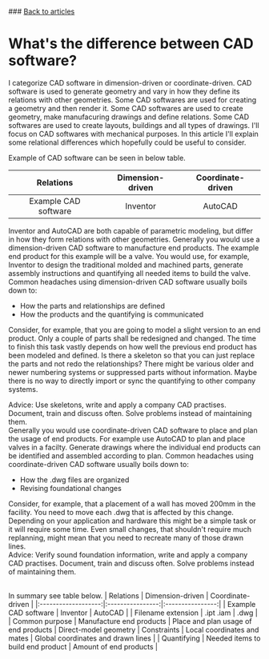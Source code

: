 <br> 
### <a href="https://hvleifsson.github.io/articles">Back to articles</a>

# What's the difference between CAD software?

I categorize CAD software in dimension-driven or coordinate-driven. CAD software is used to generate geometry and vary in how they define its relations with other geometries. Some CAD softwares are used for creating a geometry and then render it. Some CAD softwares are used to create geometry, make manufacuring drawings and define relations. Some CAD softwares are used to create layouts, buildings and all types of drawings. I'll focus on CAD softwares with mechanical purposes. In this article I'll explain some relational differences which hopefully could be useful to consider. 

Example of CAD software can be seen in below table. 

| Relations | Dimension-driven | Coordinate-driven | 
|:-------------------:|:----------------:|:----------------:|
| Example CAD software | Inventor | AutoCAD |

Inventor and AutoCAD are both capable of parametric modeling, but differ in how they form relations with other geometries. 
Generally you would use a dimension-driven CAD software to manufacture end products. The example end product for this example will be a valve. You would use, for example, Inventor to design the traditional molded and machined parts, generate assembly instructions and quantifying all needed items to build the valve. 
Common headaches using dimension-driven CAD software usually boils down to: 
* How the parts and relationships are defined
* How the products and the quantifying is communicated 

Consider, for example, that you are going to model a slight version to an end product. Only a couple of parts shall be redesigned and changed. The time to finish this task vastly depends on how well the previous end product has been modeled and defined. Is there a skeleton so that you can just replace the parts and not redo the relationships? There might be various older and newer numbering systems or suppressed parts without information. Maybe there is no way to directly import or sync the quantifying to other company systems. 

Advice: Use skeletons, write and apply a company CAD practises. Document, train and discuss often. Solve problems instead of maintaining them. 
<br> 
Generally you would use coordinate-driven CAD software to place and plan the usage of end products. For example use AutoCAD to plan and place valves in a facilty. Generate drawings where the individual end products can be identified and assembled according to plan. 
Common headaches using coordinate-driven CAD software usually boils down to:
* How the .dwg files are organized
* Revising foundational changes

Consider, for example, that a placement of a wall has moved 200mm in the facility. You need to move each .dwg that is affected by this change. Depending on your application and hardware this might be a simple task or it will require some time. Even small changes, that shouldn't require much replanning, might mean that you need to recreate many of those drawn lines.  
Advice: Verify sound foundation information, write and apply a company CAD practises. Document, train and discuss often. Solve problems instead of maintaining them. 
<br> 
<br> 
 
In summary see table below. 
| Relations | Dimension-driven | Coordinate-driven | 
|:-------------------:|:----------------:|:----------------:|
| Example CAD software | Inventor | AutoCAD |
| Filename extension | .ipt .iam | .dwg |
| Common purpose | Manufacture end products | Place and plan usage of end products | Direct-model geometry
| Constraints | Local coordinates and mates | Global coordinates and drawn lines |
| Quantifying | Needed items to build end product | Amount of end products |
